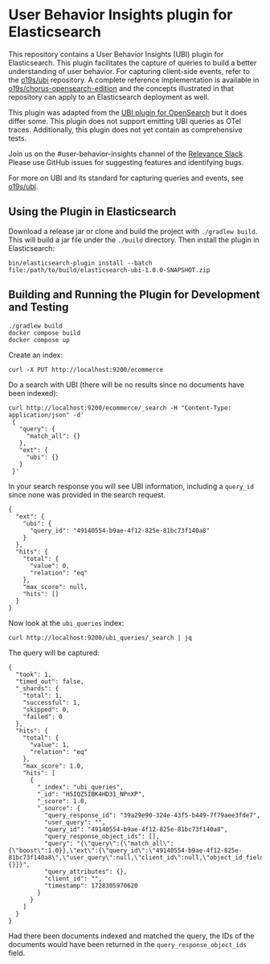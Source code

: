 # User Behavior Insights plugin for Elasticsearch

This repository contains a User Behavior Insights (UBI) plugin for Elasticsearch. This plugin facilitates the capture of queries to build a better understanding of user behavior. For capturing client-side events, refer to the [o19s/ubi](https://github.com/o19s/ubi) repository. A complete reference implementation is available in [o19s/chorus-opensearch-edition](https://github.com/o19s/chorus-opensearch-edition/) and the concepts illustrated in that repository can apply to an Elasticsearch deployment as well.

This plugin was adapted from the [UBI plugin for OpenSearch](https://github.com/opensearch-project/user-behavior-insights) but it does differ some. This plugin does not support emitting UBI queries as OTel traces. Additionally, this plugin does not yet contain as comprehensive tests.

Join us on the #user-behavior-insights channel of the [Relevance Slack](https://opensourceconnections.com/community/). Please use GitHub issues for suggesting features and identifying bugs.

For more on UBI and its standard for capturing queries and events, see [o19s/ubi](https://github.com/o19s/ubi).

## Using the Plugin in Elasticsearch

Download a release jar or clone and build the project with `./gradlew build`. This will build a jar file under the `./build` directory. Then install the plugin in Elasticsearch:

```
bin/elasticsearch-plugin install --batch file:/path/to/build/elasticsearch-ubi-1.0.0-SNAPSHOT.zip
```

## Building and Running the Plugin for Development and Testing

```
./gradlew build
docker compose build
docker compose up
```

Create an index:

```
curl -X PUT http://localhost:9200/ecommerce
```

Do a search with UBI (there will be no results since no documents have been indexed):

```
curl http://localhost:9200/ecommerce/_search -H "Content-Type: application/json" -d'
 {
   "query": {
     "match_all": {}
   },
   "ext": {
     "ubi": {}
   }   
 }' 
```

In your search response you will see UBI information, including a `query_id` since none was provided in the search request.

```
{
  "ext": {
    "ubi": {
      "query_id": "49140554-b9ae-4f12-825e-81bc73f140a8"
    }
  },
  "hits": {
    "total": {
      "value": 0,
      "relation": "eq"
    },
    "max_score": null,
    "hits": []
  }
}
```

Now look at the `ubi_queries` index:

```
curl http://localhost:9200/ubi_queries/_search | jq
```

The query will be captured:

```
{
  "took": 1,
  "timed_out": false,
  "_shards": {
    "total": 1,
    "successful": 1,
    "skipped": 0,
    "failed": 0
  },
  "hits": {
    "total": {
      "value": 1,
      "relation": "eq"
    },
    "max_score": 1.0,
    "hits": [
      {
        "_index": "ubi_queries",
        "_id": "H5IQZ5IBK4HD31_NPnXP",
        "_score": 1.0,
        "_source": {
          "query_response_id": "39a29e90-324e-43f5-b449-7f79aee3fde7",
          "user_query": "",
          "query_id": "49140554-b9ae-4f12-825e-81bc73f140a8",
          "query_response_object_ids": [],
          "query": "{\"query\":{\"match_all\":{\"boost\":1.0}},\"ext\":{\"query_id\":\"49140554-b9ae-4f12-825e-81bc73f140a8\",\"user_query\":null,\"client_id\":null,\"object_id_field\":null,\"query_attributes\":{}}}",
          "query_attributes": {},
          "client_id": "",
          "timestamp": 1728305970620
        }
      }
    ]
  }
}
```

Had there been documents indexed and matched the query, the IDs of the documents would have been returned in the `query_response_object_ids` field.
